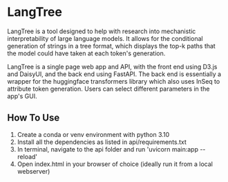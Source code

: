 # LangTree

LangTree is a tool designed to help with research into mechanistic interpretability of large language models. It allows for the conditional generation of strings in a tree format, which displays the top-k paths that the model could have taken at each token's generation. 

LangTree is a single page web app and API, with the front end using D3.js and DaisyUI, and the back end using FastAPI. The back end is essentially a wrapper for the huggingface transformers library which also uses InSeq to attribute token generation. Users can select different parameters in the app's GUI. 

## How To Use

1. Create a conda or venv environment with python 3.10
2. Install all the dependencies as listed in api/requirements.txt
3. In terminal, navigate to the api folder and run 'uvicorn main:app --reload'
4. Open index.html in your browser of choice (ideally run it from a local webserver)
